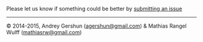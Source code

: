 Please let us know if something could be better by [submitting an issue](https://github.com/agershun/alasql/issues/new)

----

© 2014-2015, Andrey Gershun (agershun@gmail.com) & Mathias Rangel Wulff (mathiasrw@gmail.com)
